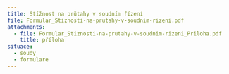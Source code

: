 ```yaml
---
title: Stížnost na průtahy v soudním řízení
file: Formular_Stiznosti-na-prutahy-v-soudnim-rizeni.pdf
attachments:
  - file: Formular_Stiznosti-na-prutahy-v-soudnim-rizeni_Priloha.pdf
    title: příloha
situace:
  - soudy
  - formulare
---
```

